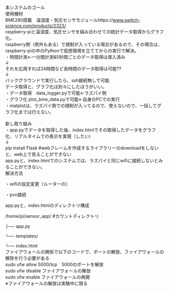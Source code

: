 本システムのゴール<br>
使用機材<br>
BME280搭載　温湿度・気圧センサモジュールhttps://www.switch-science.com/products/2323/<br>
raspberry-piと温湿度、気圧センサを組み合わせての統計データ取得からグラフ化。<br>
raspberry側（例外もある）で規制が入っている場合があるので、その場合は、raspberry-piの中のPythonで仮想環境を立ててからの実行で解決。<br>
・時間計測←一分間計測&5秒間ごとのデータ取得は導入済み<br>
↓<br>
それを応用すれば24時間など長時間のデータ取得は可能??<br>
↓<br>
バックグラウンドで実行したら、ssh接続無しで可能<br>
データ取得と、グラフ化は別々にしたほうがいい。<br>
・データ取得　data_logger.pyで可能←ラズパイ側<br>
・グラフ化 plot_bme_data.pyで可能←自身のPCでの実行<br>
・matplotは、ラズパイ側での規制が入ってるので、使えないので、一括してグラフ化までは行えない。<br>
<br>
新し取り組み<br>
・app.pyでデータを取得した後、index.htmlでその取得したデータをグラフ化、リアルタイムでの表示を実現（したい）<br>
↓<br>
pip install Flask #webフレームを作成するライブラリーのdownloadをしないと、web上で見ることができない<br>
app.pyと、index.htmlでのシステムでは、ラズパイと同じwifiに接続しないとみることができない。<br>
解決方法<p>
・wifiの設定変更（ルーターの）<p>
・pvn接続<p>
app.pyと、index.htmlのディレクトリ構成<p>
/home/pi/sensor_app/ #カウントディレクトリ<p>
├── app.py<p>
└── templates/<p>
    └── index.html
<br>
ファイアウォールの関係で以下のコードで、ポートの解放、ファイアウォールの解除を行う必要がある<br>
 sudo ufw allow 5000/tcp　5000のポートを解放<br>
 sudo ufw disable ファイアウォールの解放<br>
 sudo ufw enable ファイアウォールの再開　<br>
 ※ファイアウォールの解放は実験中に限る<br>
